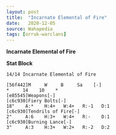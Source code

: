 ```yaml
---
layout: post
title:  "Incarnate Elemental of Fire"
date:   2020-12-05
source: Wahapedia
tags: [orruk-warclans]
---
```


**Incarnate Elemental of Fire**

**Stat Block**
```
14/14 Incarnate Elemental of Fire
```

```
[56f442]M     W     B     Sa    [-]
*     14    10    *     
[e85545]Weapons[-]
[c6c930]Fiery Bolts[-]
18"    A:*    H:4+   W:4+   R:-1   D:1   
[c6c930]Tendrils of Fire[-]
2"     A:6    H:3+   W:4+   R:-    D:1   
[c6c930]Burning Lance[-]
3"     A:3    H:3+   W:2+   R:-2   D:2   
```


